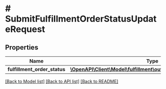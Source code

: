 # # SubmitFulfillmentOrderStatusUpdateRequest

## Properties

Name | Type | Description | Notes
------------ | ------------- | ------------- | -------------
**fulfillment_order_status** | [**\OpenAPI\Client\Model\fulfillment\outbound\FulfillmentOrderStatus**](FulfillmentOrderStatus.md) |  | [optional]

[[Back to Model list]](../../README.md#models) [[Back to API list]](../../README.md#endpoints) [[Back to README]](../../README.md)
